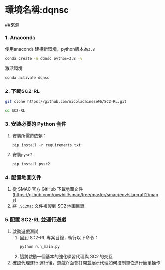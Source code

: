 # 環境名稱:dqnsc
##[來源](https://github.com/nicoladainese96/SC2-RL)
### 1. Anaconda
使用anaconda 建構新環境，python版本為`3.8`
```bash
conda create -n dqnsc python=3.8 -y
```
激活環境
```bash
conda activate dqnsc
```
### 2. 下載SC2-RL
```bash
git clone https://github.com/nicoladainese96/SC2-RL.git
```
```bash
cd SC2-RL
```
### 3. 安裝必要的 Python 套件
1. 安裝所需的依賴：
   ```
   pip install -r requirements.txt
   ```
2. 安裝`pysc2`
   ```
   pip install pysc2
   ```
### 4. 配置地圖文件
1. 從 SMAC 官方 GitHub 下載地圖文件(https://github.com/oxwhirl/smac/tree/master/smac/env/starcraft2/maps)
2. 將 `.SC2Map` 文件複製到 SC2 地圖目錄

### 5.配置 SC2-RL 並運行遊戲
1. 啟動遊戲測試
    1. 回到 SC2-RL 專案目錄，執行以下命令：
       ```
       python run_main.py
       ```
   2. 這將啟動一個基本的強化學習代理與 SC2 的交互
2. 確認代理運行
   運行後，遊戲介面會打開並展示代理如何控制單位進行簡單操作

